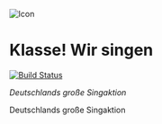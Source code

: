 ![Icon](http://i.imgur.com/KaY3HWp.png)

# Klasse! Wir singen

[![Build Status](https://travis-ci.com/HeinrichReimer/android-klasse-wir-singen.svg?token=gENHP9snyyiumANuhhuX&branch=master)](https://travis-ci.com/HeinrichReimer/android-klasse-wir-singen)

*Deutschlands große Singaktion*

Deutschlands große Singaktion
